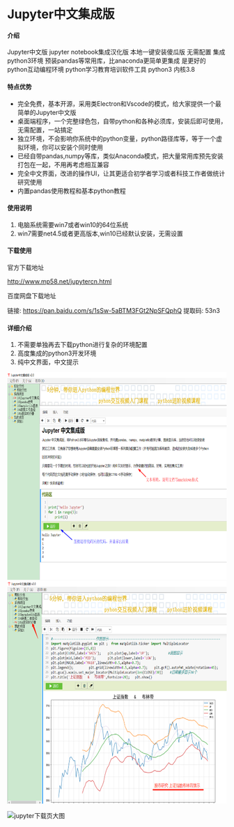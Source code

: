 # Jupyter中文集成版

#### 介绍
Jupyter中文版 jupyter notebook集成汉化版 本地一键安装傻瓜版 无需配置 集成python3环境 预装pandas等常用库，比anaconda更简单更集成 是更好的 python互动编程环境 python学习教育培训软件工具
python3 内核3.8


#### 特点优势
* 完全免费，基本开源，采用类Electron和Vscode的模式，给大家提供一个最简单的Jupyter中文版
* 桌面端程序，一个完整绿色包，自带python和各种必须库，安装后即可使用，无需配置，一站搞定
* 独立环境，不会影响你系统中的python变量，python路径库等，等于一个虚拟环境，你可以安装个同时使用
* 已经自带pandas,numpy等库，类似Anaconda模式，把大量常用库预先安装打包在一起，不用再考虑相互兼容
* 完全中文界面，改进的操作UI，让其更适合初学者学习或者科技工作者做统计研究使用
* 内置pandas使用教程和基本python教程


#### 使用说明

1.  电脑系统需要win7或者win10的64位系统
2.  win7需要net4.5或者更高版本,win10已经默认安装，无需设置

#### 下载使用
官方下载地址

http://www.mp58.net/jupytercn.html

百度网盘下载地址

链接: https://pan.baidu.com/s/1sSw-5aBTM3FGt2NpSFQphQ 提取码: 53n3


#### 详细介绍

1.  不需要单独再去下载python进行复杂的环境配置
2.  高度集成的python3开发环境
3.  纯中文界面，中文提示

<div  align="center"> <img src="/img/help1.png" width = "712" height = "477" alt="taq" /> </div>


<div  align="center"> <img src="/img/help2.png" width = "671" height = "511" alt="taq" /> </div>



![jupyter下载页大图](https://user-images.githubusercontent.com/47958404/150096404-436d010a-67af-4797-8dc1-5a440eeaa698.png)
